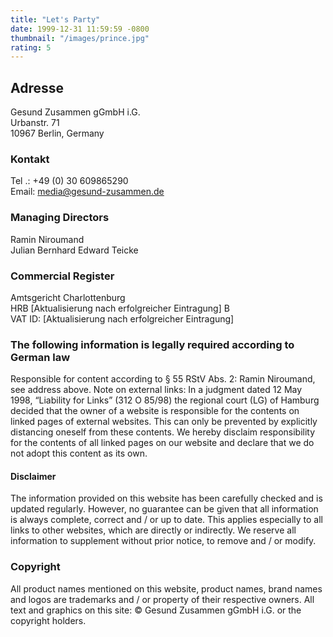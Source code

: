 ```yaml
---
title: "Let's Party"
date: 1999-12-31 11:59:59 -0800
thumbnail: "/images/prince.jpg"
rating: 5
---
```


## Adresse

Gesund Zusammen gGmbH i.G.<br />
Urbanstr. 71<br />
10967 Berlin, Germany

### Kontakt

Tel .: +49 (0) 30 609865290<br />
Email: media@gesund-zusammen.de

### Managing Directors

Ramin Niroumand<br />
Julian Bernhard Edward Teicke

### Commercial Register

Amtsgericht Charlottenburg<br />
HRB [Aktualisierung nach erfolgreicher Eintragung] B<br />
VAT ID: [Aktualisierung nach erfolgreicher Eintragung]

### The following information is legally required according to German law

Responsible for content according to § 55 RStV Abs. 2: Ramin Niroumand, see address above. Note on external links: In a judgment dated 12 May 1998, “Liability for Links” (312 O 85/98) the regional court (LG) of Hamburg decided that the owner of a website is responsible for the contents on linked pages of external websites. This can only be prevented by explicitly distancing oneself from these contents. We hereby disclaim responsibility for the contents of all linked pages on our website and declare that we do not adopt this content as its own.

#### Disclaimer

The information provided on this website has been carefully checked and is updated regularly. However, no guarantee can be given that all information is always complete, correct and / or up to date. This applies especially to all links to other websites, which are directly
or indirectly. We reserve all information to supplement without prior
notice, to remove and / or modify.

### Copyright

All product names mentioned on this website, product names, brand names and logos are trademarks and / or property of their respective owners. All text and graphics on this site: &copy; Gesund Zusammen gGmbH i.G. or the copyright holders.
